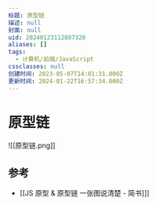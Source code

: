 ```yaml
---
标题: 原型链
描述: null
封面: null
uid: 20240123112807320
aliases: []
tags:
  - 计算机/前端/JavaScript
cssclasses: null
创建时间: 2023-05-07T14:01:31.000Z
更新时间: 2024-01-22T16:57:34.000Z
---
```


# 原型链

![[原型链.png]]

## 参考

- [[JS 原型 & 原型链 一张图说清楚 - 简书]]]

